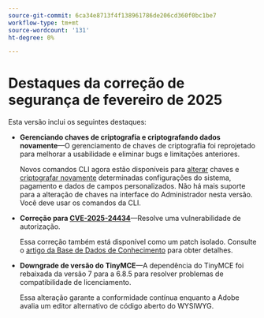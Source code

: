 ```yaml
---
source-git-commit: 6ca34e8713f4f138961786de206cd360f0bc1be7
workflow-type: tm+mt
source-wordcount: '131'
ht-degree: 0%

---
```

# Destaques da correção de segurança de fevereiro de 2025

Esta versão inclui os seguintes destaques:

* **Gerenciando chaves de criptografia e criptografando dados novamente**—O gerenciamento de chaves de criptografia foi reprojetado para melhorar a usabilidade e eliminar bugs e limitações anteriores.<!-- AC-12679 -->

  Novos comandos CLI agora estão disponíveis para [alterar](https://experienceleague.adobe.com/en/docs/commerce-admin/systems/security/encryption-key) chaves e [criptografar novamente](https://developer.adobe.com/commerce/php/development/security/data-encryption/) determinadas configurações do sistema, pagamento e dados de campos personalizados. Não há mais suporte para a alteração de chaves na interface do Administrador nesta versão. Você deve usar os comandos da CLI.

* **Correção para [CVE-2025-24434](https://nvd.nist.gov/vuln/detail/CVE-2025-24434)**—Resolve uma vulnerabilidade de autorização.

  Essa correção também está disponível como um patch isolado. Consulte o [artigo da Base de Dados de Conhecimento](https://experienceleague.adobe.com/en/docs/commerce-knowledge-base/kb/troubleshooting/known-issues-patches-attached/security-update-available-for-adobe-commerce-apsb25-08) para obter detalhes.<!-- AC-12755 -->

* **Downgrade de versão do TinyMCE**—A dependência do TinyMCE foi rebaixada da versão 7 para a 6.8.5 para resolver problemas de compatibilidade de licenciamento.

  Essa alteração garante a conformidade contínua enquanto a Adobe avalia um editor alternativo de código aberto do WYSIWYG.
